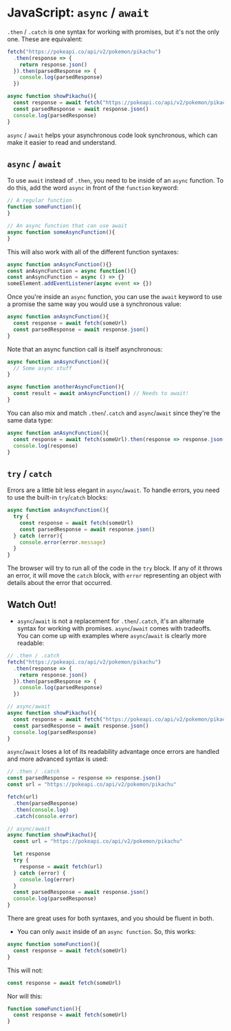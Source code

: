 # JavaScript: `async` / `await`

`.then` / `.catch` is one syntax for working with promises, but it's not the only one. These are equivalent:

```js
fetch("https://pokeapi.co/api/v2/pokemon/pikachu")
  .then(response => {
    return response.json()
  }).then(parsedResponse => {
    console.log(parsedResponse)
  })
```

```js
async function showPikachu(){
  const response = await fetch("https://pokeapi.co/api/v2/pokemon/pikachu")
  const parsedResponse = await response.json()
  console.log(parsedResponse)
}
```

`async` / `await` helps your asynchronous code look synchronous, which can make it easier to read and understand.

## `async` / `await`

To use `await` instead of `.then`, you need to be inside of an `async` function. To do this, add the word `async` in front of the `function` keyword:

```js
// A regular function
function someFunction(){
}

// An async function that can use await
async function someAsyncFunction(){
}
```

This will also work with all of the different function syntaxes:

```js
async function anAsyncFunction(){}
const anAsyncFunction = async function(){}
const anAsyncFunction = async () => {}
someElement.addEventListener(async event => {})
```

Once you're inside an `async` function, you can use the `await` keyword to use a promise the same way you would use a synchronous value:

```js
async function anAsyncFunction(){
  const response = await fetch(someUrl)
  const parsedResponse = await response.json()
}
```

Note that an async function call is itself asynchronous:

```js
async function anAsyncFunction(){
  // Some async stuff
}

async function anotherAsyncFunction(){
  const result = await anAsyncFunction() // Needs to await!
}
```

You can also mix and match `.then`/`.catch` and `async`/`await` since they're the same data type:

```js
async function anAsyncFunction(){
  const response = await fetch(someUrl).then(response => response.json())
  console.log(response)
}
```

## `try` / `catch`

Errors are a little bit less elegant in `async`/`await`. To handle errors, you need to use the built-in `try`/`catch` blocks:

```js
async function anAsyncFunction(){
  try {
    const response = await fetch(someUrl)
    const parsedResponse = await response.json()
  } catch (error){
    console.error(error.message)
  }
}
```

The browser will try to run all of the code in the `try` block. If any of it throws an error, it will move the `catch` block, with `error` representing an object with details about the error that occurred.

## Watch Out!

* `async`/`await` is not a replacement for `.then`/`.catch`, it's an alternate syntax for working with promises. `async`/`await` comes with tradeoffs. You can come up with examples where `async`/`await` is clearly more readable:

```js
// .then / .catch
fetch("https://pokeapi.co/api/v2/pokemon/pikachu")
  .then(response => {
    return response.json()
  }).then(parsedResponse => {
    console.log(parsedResponse)
  })

// async/await
async function showPikachu(){
  const response = await fetch("https://pokeapi.co/api/v2/pokemon/pikachu")
  const parsedResponse = await response.json()
  console.log(parsedResponse)
}
```

`async`/`await` loses a lot of its readability advantage once errors are handled and more advanced syntax is used:

```js
// .then / .catch
const parsedResponse = response => response.json()
const url = "https://pokeapi.co/api/v2/pokemon/pikachu"

fetch(url)
  .then(parsedResponse)
  .then(console.log)
  .catch(console.error)

// async/await
async function showPikachu(){
  const url = "https://pokeapi.co/api/v2/pokemon/pikachu"

  let response
  try {
    response = await fetch(url)
  } catch (error) {
    console.log(error)
  }
  const parsedResponse = await response.json()
  console.log(parsedResponse)
}
```

There are great uses for both syntaxes, and you should be fluent in both.

* You can only `await` inside of an `async function`. So, this works:

```js
async function someFunction(){
  const response = await fetch(someUrl)
}
```

This will not:

```js
const response = await fetch(someUrl)
```

Nor will this:

```js
function someFunction(){
  const response = await fetch(someUrl)
}
```
